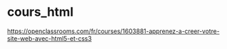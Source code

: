 # cours_html

https://openclassrooms.com/fr/courses/1603881-apprenez-a-creer-votre-site-web-avec-html5-et-css3
